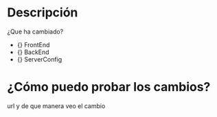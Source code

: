# Descripción
¿Que ha cambiado?
- {} FrontEnd
- {} BackEnd
- {} ServerConfig

# ¿Cómo puedo probar los cambios?
url y de que manera veo el cambio
